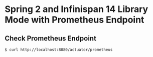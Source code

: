 # Spring 2 and Infinispan 14 Library Mode with Prometheus Endpoint

## Check Prometheus Endpoint
```
$ curl http://localhost:8080/actuator/prometheus
```